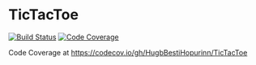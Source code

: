 # TicTacToe
[![Build Status](https://travis-ci.org/HugbBestiHopurinn/TicTacToe.png)](https://travis-ci.org/HugbBestiHopurinn/TicTacToe)
[![Code Coverage](https://img.shields.io/codecov/c/github/pvorb/property-providers/develop.svg)](https://codecov.io/gh/HugbBestiHopurinn/TicTacToe)

Code Coverage at https://codecov.io/gh/HugbBestiHopurinn/TicTacToe
